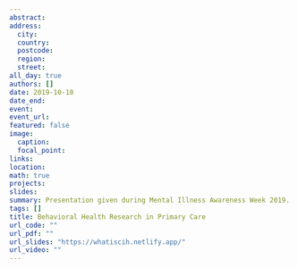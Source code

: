 ```yaml
---
abstract:
address:
  city:
  country:
  postcode:
  region:
  street: 
all_day: true
authors: []
date: 2019-10-10
date_end: 
event: 
event_url:
featured: false
image:
  caption: 
  focal_point: 
links:
location: 
math: true
projects:
slides:
summary: Presentation given during Mental Illness Awareness Week 2019.
tags: []
title: Behavioral Health Research in Primary Care
url_code: ""
url_pdf: ""
url_slides: "https://whatiscih.netlify.app/"
url_video: ""
---
```



